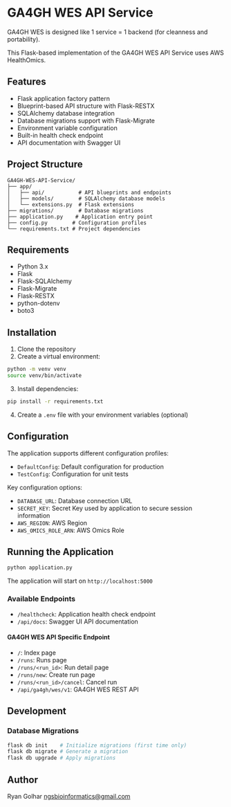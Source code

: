 # GA4GH WES API Service

GA4GH WES is designed like 1 service = 1 backend (for cleanness and portability).

This Flask-based implementation of the GA4GH WES API Service uses AWS HealthOmics.

## Features

- Flask application factory pattern
- Blueprint-based API structure with Flask-RESTX
- SQLAlchemy database integration
- Database migrations support with Flask-Migrate
- Environment variable configuration
- Built-in health check endpoint
- API documentation with Swagger UI

## Project Structure

```
GA4GH-WES-API-Service/
├── app/
│   ├── api/           # API blueprints and endpoints
│   ├── models/        # SQLAlchemy database models
│   └── extensions.py  # Flask extensions
├── migrations/        # Database migrations
├── application.py    # Application entry point
├── config.py        # Configuration profiles
└── requirements.txt # Project dependencies
```

## Requirements

- Python 3.x
- Flask
- Flask-SQLAlchemy
- Flask-Migrate
- Flask-RESTX
- python-dotenv
- boto3

## Installation

1. Clone the repository
2. Create a virtual environment:
```bash
python -m venv venv
source venv/bin/activate
```

3. Install dependencies:
```bash
pip install -r requirements.txt
```

4. Create a `.env` file with your environment variables (optional)

## Configuration

The application supports different configuration profiles:

- `DefaultConfig`: Default configuration for production
- `TestConfig`: Configuration for unit tests

Key configuration options:
- `DATABASE_URL`: Database connection URL
- `SECRET_KEY`: Secret Key used by application to secure session information
- `AWS_REGION`: AWS Region
- `AWS_OMICS_ROLE_ARN`: AWS Omics Role

## Running the Application

```bash
python application.py
```

The application will start on `http://localhost:5000`

### Available Endpoints

- `/healthcheck`: Application health check endpoint
- `/api/docs`: Swagger UI API documentation

#### GA4GH WES API Specific Endpoint

- `/`: Index page
- `/runs`: Runs page
- `/runs/<run_id>`: Run detail page
- `/runs/new`: Create run page
- `/runs/<run_id>/cancel`: Cancel run
- `/api/ga4gh/wes/v1`: GA4GH WES REST API

## Development

### Database Migrations

```bash
flask db init    # Initialize migrations (first time only)
flask db migrate # Generate a migration
flask db upgrade # Apply migrations
```

## Author

Ryan Golhar <ngsbioinformatics@gmail.com>
